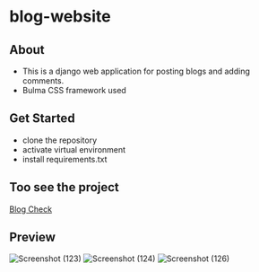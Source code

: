 # blog-website

## About
 - This is a django web application for posting blogs and adding comments.
 -  Bulma CSS framework used

## Get Started
- clone the repository
- activate virtual environment 
- install requirements.txt

## Too see the project
[Blog Check](https://blog-check-website.herokuapp.com/)

## Preview
![Screenshot (123)](https://user-images.githubusercontent.com/90236635/174435418-87486720-04f9-4634-aefa-0e6c39827a33.png)
![Screenshot (124)](https://user-images.githubusercontent.com/90236635/174435419-bb686b48-65d1-4b1e-a2bc-44f8124ff8eb.png)
![Screenshot (126)](https://user-images.githubusercontent.com/90236635/174435420-f8239f4f-212b-466b-b1d9-c86622db08c5.png)
